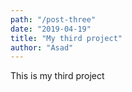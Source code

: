 ```yaml
---
path: "/post-three"
date: "2019-04-19"
title: "My third project"
author: "Asad"
---
```


This is my third project